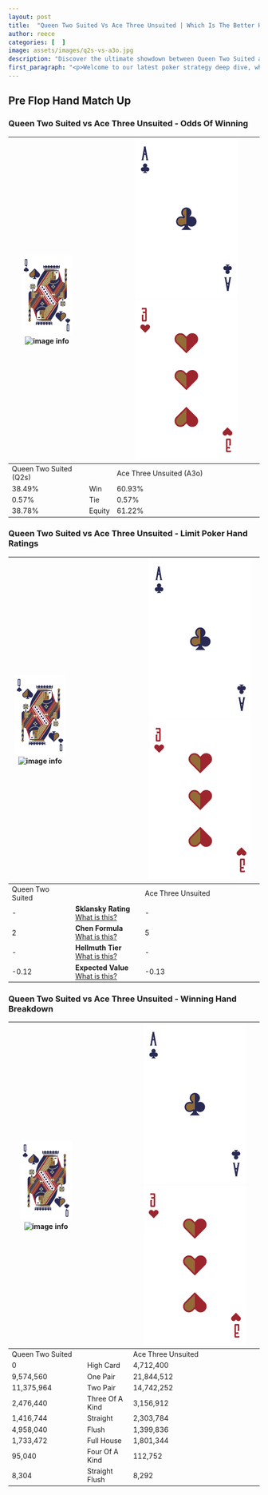 ```yaml
---
layout: post
title:  "Queen Two Suited Vs Ace Three Unsuited | Which Is The Better Hand In Poker? A Complete Guide"
author: reece
categories: [  ]
image: assets/images/q2s-vs-a3o.jpg
description: "Discover the ultimate showdown between Queen Two Suited and Ace Three Unsuited in poker! Uncover the odds, strategies, and scenarios where one hand triumphs over the other. Get ready to up your poker game with this thrilling analysis."
first_paragraph: "<p>Welcome to our latest poker strategy deep dive, where we're pitting two distinct hands against each other in a high-stakes showdown: Queen Two Suited vs Ace Three Unsuited.</p><p>In the dynamic world of poker, every decision counts, and knowing which hand holds the upper hand is key to your success at the table.</p><p>In this article, we'll dissect these two hands, explore the scenarios where one dominates the other, and equip you with the knowledge to make strategic choices that can tip the odds in your favor.</p><p>Get ready to unravel the intriguing dynamics of these poker hands and elevate your game to new heights.</p>"
---
```




[comment]: # (sp0)

## Pre Flop Hand Match Up

<div class="table hand-ratings" markdown="1"> 



### Queen Two Suited vs Ace Three Unsuited - Odds Of Winning


    
| ![image info](assets/images/hand1/Q.png) ![image info](assets/images/hand1/2s.png) |  | ![image info](assets/images/hand2/A.png) ![image info](assets/images/hand2/3o.png) |
| -------- | -------- | -------- |
| Queen Two Suited (Q2s) |  | Ace Three Unsuited (A3o) |
| 38.49% | Win | 60.93% |
| 0.57% | Tie | 0.57% |
| 38.78% | Equity | 61.22% |




[comment]: # (sp1)



### Queen Two Suited vs Ace Three Unsuited - Limit Poker Hand Ratings


    
| ![image info](assets/images/hand1/Q.png) ![image info](assets/images/hand1/2s.png) |  | ![image info](assets/images/hand2/A.png) ![image info](assets/images/hand2/3o.png) |
| -------- | -------- | -------- |
| Queen Two Suited |  | Ace Three Unsuited |
| - | **Sklansky Rating** [What is this?](/sklansky-rating-explained) | - |
| 2 | **Chen Formula** [What is this?](/chen-formula-explained) | 5 |
| - | **Hellmuth Tier** [What is this?](/Hellmuth-tier-explained) | - |
| -0.12 | **Expected Value** [What is this?](/expected-value-explained) | -0.13 |




[comment]: # (sp2)



### Queen Two Suited vs Ace Three Unsuited - Winning Hand Breakdown


    
| ![image info](assets/images/hand1/Q.png) ![image info](assets/images/hand1/2s.png) |  | ![image info](assets/images/hand2/A.png) ![image info](assets/images/hand2/3o.png) |
| -------- | -------- | -------- |
| Queen Two Suited |  | Ace Three Unsuited |
| 0 | High Card | 4,712,400 |
| 9,574,560 | One Pair | 21,844,512 |
| 11,375,964 | Two Pair | 14,742,252 |
| 2,476,440 | Three Of A Kind | 3,156,912 |
| 1,416,744 | Straight | 2,303,784 |
| 4,958,040 | Flush | 1,399,836 |
| 1,733,472 | Full House | 1,801,344 |
| 95,040 | Four Of A Kind | 112,752 |
| 8,304 | Straight Flush | 8,292 |




[comment]: # (sp3)



</div>

[comment]: # (sp4)



[comment]: # (sp5)

